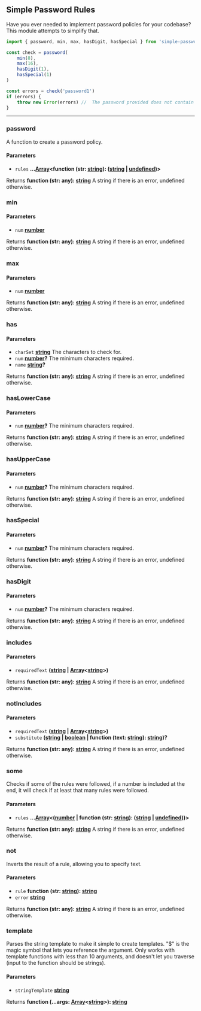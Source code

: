 ## Simple Password Rules


Have you ever needed to implement password policies for your codebase? This module attempts to simplify that.

```js
import { password, min, max, hasDigit, hasSpecial } from 'simple-password-rules'

const check = password(
    min(8),
    max(16),
    hasDigit(1),
    hasSpecial(1)
)

const errors = check('password1')
if (errors) {
    throw new Error(errors) //  The password provided does not contain enough "special" characters. Needs 1 more. 
}
```



---


<!-- Generated by documentation.js. Update this documentation by updating the source code. -->


### password

A function to create a password policy.

#### Parameters

*   `rules` **...[Array][27]\<function (str: [string][28]): ([string][28] | [undefined][29])>** 

Returns **function (str: any): [string][28]** A string if there is an error, undefined otherwise.

### min

#### Parameters

*   `num` **[number][30]** 

Returns **function (str: any): [string][28]** A string if there is an error, undefined otherwise.

### max

#### Parameters

*   `num` **[number][30]** 

Returns **function (str: any): [string][28]** A string if there is an error, undefined otherwise.

### has

#### Parameters

*   `charSet` **[string][28]** The characters to check for.
*   `num` **[number][30]?** The minimum characters required.
*   `name` **[string][28]?** 

Returns **function (str: any): [string][28]** A string if there is an error, undefined otherwise.

### hasLowerCase

#### Parameters

*   `num` **[number][30]?** The minimum characters required.

Returns **function (str: any): [string][28]** A string if there is an error, undefined otherwise.

### hasUpperCase

#### Parameters

*   `num` **[number][30]?** The minimum characters required.

Returns **function (str: any): [string][28]** A string if there is an error, undefined otherwise.

### hasSpecial

#### Parameters

*   `num` **[number][30]?** The minimum characters required.

Returns **function (str: any): [string][28]** A string if there is an error, undefined otherwise.

### hasDigit

#### Parameters

*   `num` **[number][30]?** The minimum characters required.

Returns **function (str: any): [string][28]** A string if there is an error, undefined otherwise.

### includes

#### Parameters

*   `requiredText` **([string][28] | [Array][27]<[string][28]>)** 

Returns **function (str: any): [string][28]** A string if there is an error, undefined otherwise.

### notIncludes

#### Parameters

*   `requiredText` **([string][28] | [Array][27]<[string][28]>)** 
*   `substitute` **([string][28] | [boolean][31] | function (text: [string][28]): [string][28])?** 

Returns **function (str: any): [string][28]** A string if there is an error, undefined otherwise.

### some

Checks if some of the rules were followed, if a number is included at the end, it will check if at least
that many rules were followed.

#### Parameters

*   `rules` **...[Array][27]<([number][30] | function (str: [string][28]): ([string][28] | [undefined][29]))>** 

Returns **function (str: any): [string][28]** A string if there is an error, undefined otherwise.

### not

Inverts the result of a rule, allowing you to specify text.

#### Parameters

*   `rule` **function (str: [string][28]): [string][28]** 
*   `error` **[string][28]** 

Returns **function (str: any): [string][28]** A string if there is an error, undefined otherwise.

### template

Parses the string template to make it simple to create templates.
"$" is the magic symbol that lets you reference the argument.
Only works with template functions with less than 10 arguments,
and doesn't let you traverse (input to the function should be strings).

#### Parameters

*   `stringTemplate` **[string][28]** 

Returns **function (...args: [Array][27]<[string][28]>): [string][28]** 

[1]: #password

[2]: #parameters

[3]: #min

[4]: #parameters-1

[5]: #max

[6]: #parameters-2

[7]: #has

[8]: #parameters-3

[9]: #haslowercase

[10]: #parameters-4

[11]: #hasuppercase

[12]: #parameters-5

[13]: #hasspecial

[14]: #parameters-6

[15]: #hasdigit

[16]: #parameters-7

[17]: #includes

[18]: #parameters-8

[19]: #notincludes

[20]: #parameters-9

[21]: #some

[22]: #parameters-10

[23]: #not

[24]: #parameters-11

[25]: #template

[26]: #parameters-12

[27]: https://developer.mozilla.org/docs/Web/JavaScript/Reference/Global_Objects/Array

[28]: https://developer.mozilla.org/docs/Web/JavaScript/Reference/Global_Objects/String

[29]: https://developer.mozilla.org/docs/Web/JavaScript/Reference/Global_Objects/undefined

[30]: https://developer.mozilla.org/docs/Web/JavaScript/Reference/Global_Objects/Number

[31]: https://developer.mozilla.org/docs/Web/JavaScript/Reference/Global_Objects/Boolean
